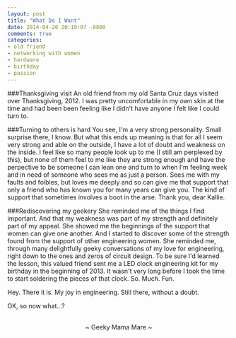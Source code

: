 ```yaml
---
layout: post
title: "What Do I Want"
date: 2014-04-20 20:19:07 -0800
comments: true
categories:
- old friend
- networking with women
- hardware
- birthday
- passion
---
```

###Thanksgiving visit
An old friend from my old Santa Cruz days visited over Thanksgiving, 2012.  I was pretty uncomfortable in my own skin at the time and had been been feeling like I didn't have anyone I felt like I could turn to.

###Turning to others is hard
You see, I'm a very strong personality.  Small surprise there, I know.  But what this ends up meaning is that for all I seem very strong and able on the outside, I have a lot of doubt and weakness on the inside.  I feel like so many people look up to me (I still am perplexed by this), but none of them feel to me like they are strong enough and have the perpective to be someone I can lean one and turn to when I'm feeling week and in need of someone who sees me as just a person.  Sees me with my faults and foibles, but loves me deeply and so can give me that support that only a friend who has known you for many years can give you.  The kind of support that sometimes involves a boot in the arse.  Thank you, dear Kallie.

###Rediscovering my geekery
She reminded me of the things I find important.  And that my weakness was part of my strength and definitely part of my appeal.  She showed me the beginnings of the support that women can give one another.  And I started to discover some of the strength found from the support of other engineering women.  She reminded me, through many delightfully geeky conversations of my love for engineering, right down to the ones and zeros of circuit design.  To be sure I'd learned the lesson, this valued friend sent me a LED clock engineering kit for my birthday in the beginning of 2013.  It wasn't very long before I took the time to start soldering the pieces of that clock.  So. Much. Fun.

Hey.  There it is.  My joy in engineering.  Still there, without a doubt.

OK, so now what...?

<br>
<center>~ Geeky Mama Mare ~</center>
